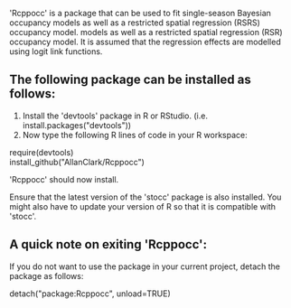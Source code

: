 'Rcppocc' is a package that can be used to fit single-season Bayesian occupancy 
models as well as a restricted spatial regression (RSRS) occupancy model. 
models as well as a restricted spatial regression (RSR) occupancy model. 
It is assumed that the regression effects are modelled using logit link 
functions.

The following package can be installed as follows: 
--------------------------------------------------

1. Install the 'devtools' package in R or RStudio. 
   (i.e. install.packages("devtools"))
2. Now type the following R lines of code in your R workspace: 

require(devtools)  
install_github("AllanClark/Rcppocc")

'Rcppocc' should now install.

Ensure that the latest version of the 'stocc' package is also installed. You might also have to update your version of R so that it is compatible with 'stocc'. 


A quick note on exiting 'Rcppocc':
----------------------------------

If you do not want to use the package in your current project, detach the package
as follows:

detach("package:Rcppocc", unload=TRUE)

